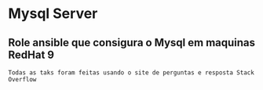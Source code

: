 
Mysql Server
=========

## Role ansible que consigura o Mysql em maquinas RedHat 9

`Todas as taks foram feitas usando o site de perguntas e resposta Stack Overflow`


